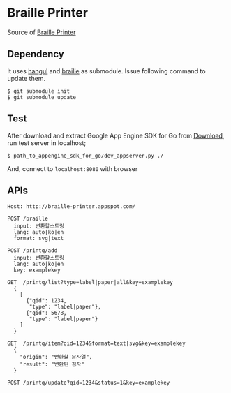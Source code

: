 # Braille Printer

Source of [Braille Printer](http://braille-printer.appspot.com/)

## Dependency

It uses [hangul](https://github.com/suapapa/go_hangul)
and [braille](go_braille) as submodule.
Issue following command to update them.

    $ git submodule init
    $ git submodule update

## Test

After download and extract Google App Engine SDK for Go
from [Download](https://developers.google.com/appengine/downloads),
run test server in localhost;

    $ path_to_appengine_sdk_for_go/dev_appserver.py ./

And, connect to `localhost:8080` with browser


## APIs

    Host: http://braille-printer.appspot.com/

    POST /braille
      input: 변환할스트링
      lang: auto|ko|en
      format: svg|text

    POST /printq/add
      input: 변환할스트링
      lang: auto|ko|en
      key: examplekey

    GET  /printq/list?type=label|paper|all&key=examplekey
      { 
        [
          {"qid": 1234, 
           "type": "label|paper"},
          {"qid": 5678, 
           "type": "label|paper"}
        ]
      }

    GET  /printq/item?qid=1234&format=text|svg&key=examplekey
      {
        "origin": "변환할 문자열",
        "result": "변환된 점자"
      }

    POST /printq/update?qid=1234&status=1&key=examplekey
